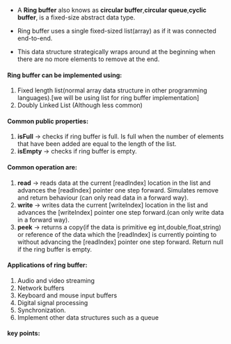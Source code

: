- A **Ring buffer** also knows as **circular buffer**,**circular queue**,**cyclic buffer**, is a fixed-size abstract data type.
  
- Ring buffer uses a single fixed-sized list(array) as if it was connected end-to-end.
  
- This data structure strategically wraps around at the beginning when there are no more elements to remove at the end.

#### Ring buffer can be implemented using:
1. Fixed length list(normal array data structure in other programming languages).[we will be using list for ring buffer implementation]
2. Doubly Linked List (Although less common)

#### Common public properties:
1. **isFull** -> checks if ring buffer is full. Is full when the number of elements that have been added are equal to the length of the list.
2. **isEmpty** -> checks if ring buffer is empty. 

#### Common operation are:
1. **read** -> reads data at the current [readIndex] location in the list and advances the [readIndex] pointer one step forward. Simulates remove and return behaviour (can only read data in a forward way).
2. **write** -> writes data the current [writeIndex] location in the list and advances the [writeIndex] pointer one step forward.(can only write data in a forward way).
3. **peek** -> returns a copy(if the data is primitive eg int,double,float,string) or reference of the data which the [readIndex] is currently pointing to without advancing the [readIndex] pointer one step forward. Return null if the ring buffer is empty.

#### Applications of ring buffer:
1. Audio and video streaming
2. Network buffers
3. Keyboard and mouse input buffers
4. Digital signal processing
5. Synchronization.
6. Implement other data structures such as a queue


#### key points: